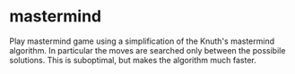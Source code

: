 # mastermind
Play mastermind game using a simplification of the Knuth's mastermind algorithm. In particular the moves are searched only between the possibile solutions. This is suboptimal, but makes the algorithm much faster. 
